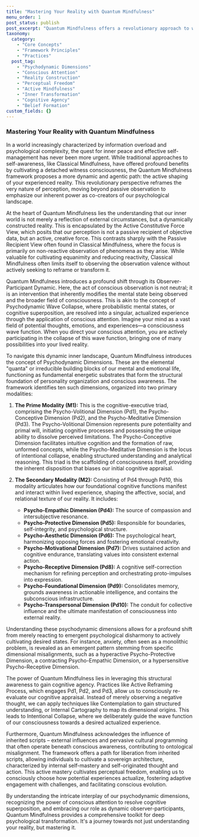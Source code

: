 ```yaml
---
title: "Mastering Your Reality with Quantum Mindfulness"
menu_order: 1
post_status: publish
post_excerpt: "Quantum Mindfulness offers a revolutionary approach to well-being, moving beyond passive observation to active participation in shaping your inner world. Learn how understanding your psychodynamic dimensions and the wave collapse process empowers you to cultivate perceptual freedom and intentional living. This framework provides tools for deep psychological transformation and a more agentic relationship with reality."
taxonomy:
  category:
    - "Core Concepts"
    - "Framework Principles"
    - "Practices"
  post_tag:
    - "Psychodynamic Dimensions"
    - "Conscious Attention"
    - "Reality Construction"
    - "Perceptual Freedom"
    - "Active Mindfulness"
    - "Inner Transformation"
    - "Cognitive Agency"
    - "Belief Formation"
custom_fields: {}
---
```


### Mastering Your Reality with Quantum Mindfulness

In a world increasingly characterized by information overload and psychological complexity, the quest for inner peace and effective self-management has never been more urgent. While traditional approaches to self-awareness, like Classical Mindfulness, have offered profound benefits by cultivating a detached witness consciousness, the Quantum Mindfulness framework proposes a more dynamic and agentic path: the active shaping of your experienced reality. This revolutionary perspective reframes the very nature of perception, moving beyond passive observation to emphasize our inherent power as co-creators of our psychological landscape.

At the heart of Quantum Mindfulness lies the understanding that our inner world is not merely a reflection of external circumstances, but a dynamically constructed reality. This is encapsulated by the Active Constitutive Force View, which posits that our perception is not a passive recipient of objective data, but an active, creative force. This contrasts sharply with the Passive Recipient View often found in Classical Mindfulness, where the focus is primarily on non-reactive observation of phenomena as they arise. While valuable for cultivating equanimity and reducing reactivity, Classical Mindfulness often limits itself to observing the observation valence without actively seeking to reframe or transform it.

Quantum Mindfulness introduces a profound shift through its Observer-Participant Dynamic. Here, the act of conscious observation is not neutral; it is an intervention that inherently modifies the mental state being observed and the broader field of consciousness. This is akin to the concept of Psychodynamic Wave Collapse, where probabilistic mental states, or cognitive superposition, are resolved into a singular, actualized experience through the application of conscious attention. Imagine your mind as a vast field of potential thoughts, emotions, and experiences—a consciousness wave function. When you direct your conscious attention, you are actively participating in the collapse of this wave function, bringing one of many possibilities into your lived reality.

To navigate this dynamic inner landscape, Quantum Mindfulness introduces the concept of Psychodynamic Dimensions. These are the elemental "quanta" or irreducible building blocks of our mental and emotional life, functioning as fundamental energetic substrates that form the structural foundation of personality organization and conscious awareness. The framework identifies ten such dimensions, organized into two primary modalities:

1.  **The Prime Modality (M1):** This is the cognitive-executive triad, comprising the Psycho-Volitional Dimension (Pd1), the Psycho-Conceptive Dimension (Pd2), and the Psycho-Meditative Dimension (Pd3). The Psycho-Volitional Dimension represents pure potentiality and primal will, initiating cognitive processes and possessing the unique ability to dissolve perceived limitations. The Psycho-Conceptive Dimension facilitates intuitive cognition and the formation of raw, unformed concepts, while the Psycho-Meditative Dimension is the locus of intentional collapse, enabling structured understanding and analytical reasoning. This triad is the scaffolding of consciousness itself, providing the inherent disposition that biases our initial cognitive appraisal.

2.  **The Secondary Modality (M2):** Consisting of Pd4 through Pd10, this modality articulates how our foundational cognitive functions manifest and interact within lived experience, shaping the affective, social, and relational texture of our reality. It includes:
    *   **Psycho-Empathic Dimension (Pd4):** The source of compassion and intersubjective resonance.
    *   **Psycho-Protective Dimension (Pd5):** Responsible for boundaries, self-integrity, and psychological structure.
    *   **Psycho-Aesthetic Dimension (Pd6):** The psychological heart, harmonizing opposing forces and fostering emotional creativity.
    *   **Psycho-Motivational Dimension (Pd7):** Drives sustained action and cognitive endurance, translating values into consistent external action.
    *   **Psycho-Receptive Dimension (Pd8):** A cognitive self-correction mechanism for refining perception and orchestrating proto-impulses into expression.
    *   **Psycho-Foundational Dimension (Pd9):** Consolidates memory, grounds awareness in actionable intelligence, and contains the subconscious infrastructure.
    *   **Psycho-Transpersonal Dimension (Pd10):** The conduit for collective influence and the ultimate manifestation of consciousness into external reality.

Understanding these psychodynamic dimensions allows for a profound shift from merely reacting to emergent psychological disharmony to actively cultivating desired states. For instance, anxiety, often seen as a monolithic problem, is revealed as an emergent pattern stemming from specific dimensional misalignments, such as a hyperactive Psycho-Protective Dimension, a contracting Psycho-Empathic Dimension, or a hypersensitive Psycho-Receptive Dimension.

The power of Quantum Mindfulness lies in leveraging this structural awareness to gain cognitive agency. Practices like Active Reframing Process, which engages Pd1, Pd2, and Pd3, allow us to consciously re-evaluate our cognitive appraisal. Instead of merely observing a negative thought, we can apply techniques like Contemplation to gain structured understanding, or Internal Cartography to map its dimensional origins. This leads to Intentional Collapse, where we deliberately guide the wave function of our consciousness towards a desired actualized experience.

Furthermore, Quantum Mindfulness acknowledges the influence of inherited scripts – external influences and pervasive cultural programming that often operate beneath conscious awareness, contributing to ontological misalignment. The framework offers a path for liberation from inherited scripts, allowing individuals to cultivate a sovereign architecture, characterized by internal self-mastery and self-originated thought and action. This active mastery cultivates perceptual freedom, enabling us to consciously choose how potential experiences actualize, fostering adaptive engagement with challenges, and facilitating conscious evolution.

By understanding the intricate interplay of our psychodynamic dimensions, recognizing the power of conscious attention to resolve cognitive superposition, and embracing our role as dynamic observer-participants, Quantum Mindfulness provides a comprehensive toolkit for deep psychological transformation. It's a journey towards not just understanding your reality, but mastering it.
